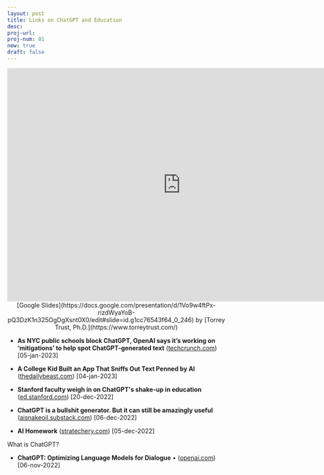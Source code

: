 ```yaml
---
layout: post
title: Links on ChatGPT and Education
desc:
proj-url:
proj-num: 01
new: true
draft: false
---
```



<center><iframe width="800" height="540" src="https://docs.google.com/presentation/d/1Vo9w4ftPx-rizdWyaYoB-pQ3DzK1n325OgDgXsnt0X0/edit#" frameborder="0" allow="accelerometer; autoplay; encrypted-media; gyroscope; picture-in-picture" allowfullscreen></iframe></center>

<center>
[Google Slides](https://docs.google.com/presentation/d/1Vo9w4ftPx-rizdWyaYoB-pQ3DzK1n325OgDgXsnt0X0/edit#slide=id.g1cc76543f64_0_246) by [Torrey Trust, Ph.D.](https://www.torreytrust.com/)
</center>


- **As NYC public schools block ChatGPT, OpenAI says it’s working on ‘mitigations’ to help spot ChatGPT-generated text** ([techcrunch.com](https://techcrunch.com/2023/01/05/as-nyc-public-schools-block-chatgpt-openai-says-its-working-on-mitigations-to-help-spot-chatgpt-generated-text/)) [05-jan-2023]

- **A College Kid Built an App That Sniffs Out Text Penned by AI** ([thedailybeast.com](https://www.thedailybeast.com/princeton-student-edward-tian-built-gptzero-to-detect-ai-written-essays)) [04-jan-2023]

- **Stanford faculty weigh in on ChatGPT's shake-up in education** ([ed.stanford.com](https://ed.stanford.edu/news/stanford-faculty-weigh-new-ai-chatbot-s-shake-learning-and-teaching?sf173917744=1)) [20-dec-2022]

- **ChatGPT is a bullshit generator. But it can still be amazingly useful** ([aisnakeoil.substack.com](https://aisnakeoil.substack.com/p/chatgpt-is-a-bullshit-generator-but)) 
[06-dec-2022]

- **AI Homework** ([stratechery.com](https://stratechery.com/2022/ai-homework/)) 
[05-dec-2022]

What is ChatGPT? 
- **ChatGPT: Optimizing Language Models for Dialogue** • ([openai.com](https://openai.com/blog/chatgpt/)) 
[06-nov-2022]

